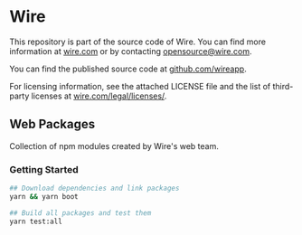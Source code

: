 # Wire

This repository is part of the source code of Wire. You can find more information at [wire.com](https://wire.com) or by contacting opensource@wire.com.

You can find the published source code at [github.com/wireapp](https://github.com/wireapp).

For licensing information, see the attached LICENSE file and the list of third-party licenses at [wire.com/legal/licenses/](https://wire.com/legal/licenses/).

## Web Packages

Collection of npm modules created by Wire's web team.

### Getting Started

```bash
## Download dependencies and link packages
yarn && yarn boot

## Build all packages and test them
yarn test:all
```

